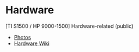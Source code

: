 # Hardware

[TI S1500 / HP 9000-1500] Hardware-related (public)

* [Photos](/Photos)
* [Hardware Wiki](https://github.com/TI-S1500/Hardware/wiki)
